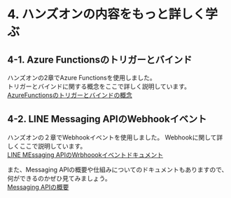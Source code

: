 # 4. ハンズオンの内容をもっと詳しく学ぶ
## 4-1. Azure Functionsのトリガーとバインド  
ハンズオンの2章でAzure Functionsを使用しました。  
トリガーとバインドに関する概念をここで詳しく説明しています。
[AzureFunctionsのトリガーとバインドの概念](https://learn.microsoft.com/ja-jp/azure/azure-functions/functions-triggers-bindings?tabs=csharp)


## 4-2. LINE Messaging APIのWebhookイベント  
ハンズオンの２章でWebhookイベントを使用しました。
Webhookに関して詳しくここで説明しています。  
[LINE MEssaging APIのWrbhoookイベントドキュメント](https://developers.line.biz/ja/reference/messaging-api/)

また、Messaging APIの概要や仕組みについてのドキュメントもありますので、何ができるのかぜひ見てみましょう。  
[Messaging APIの概要](https://developers.line.biz/ja/docs/messaging-api/overview/)


